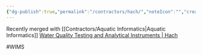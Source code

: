 ```yaml
---
{"dg-publish":true,"permalink":"/contractors/hach/","noteIcon":"","created":"2025-01-02T09:00:30.559-06:00"}
---
```


Recently merged with [[Contractors/Aquatic Informatics\|Aquatic Informatics]]
[Water Quality Testing and Analytical Instruments | Hach](https://www.hach.com/)

#WIMS
